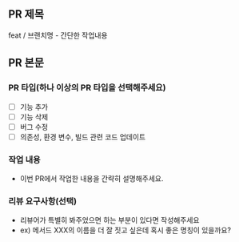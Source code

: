 ## PR 제목

feat / 브랜치명 - 간단한 작업내용

## PR 본문

### PR 타입(하나 이상의 PR 타입을 선택해주세요)

- [ ] 기능 추가
- [ ] 기능 삭제
- [ ] 버그 수정
- [ ] 의존성, 환경 변수, 빌드 관련 코드 업데이트

### 작업 내용

- 이번 PR에서 작업한 내용을 간략히 설명해주세요.

### 리뷰 요구사항(선택)

- 리뷰어가 특별히 봐주었으면 하는 부분이 있다면 작성해주세요
- ex) 메서드 XXX의 이름을 더 잘 짓고 싶은데 혹시 좋은 명칭이 있을까요?
